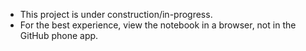 - This project is under construction/in-progress.
- For the best experience, view the notebook in a browser, not in the GitHub phone app.